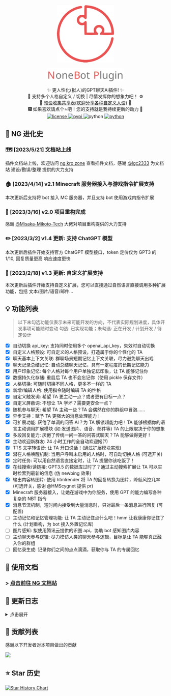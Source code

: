 <!-- markdownlint-disable MD033 MD041 -->

<div align="center">
  <a href="https://v2.nonebot.dev/store"><img src="./image/README/nbp_logo.png" width="180" height="180" alt="NoneBotPluginLogo"></a>
  <br>
  <p><img src="./image/README/NoneBotPlugin.svg" width="240" alt="NoneBotPluginText"></p>
</div>

<div align="center">
    ✨ 更人性化(拟人)的GPT聊天Ai插件! ✨<br/>
    🧬 支持多个人格自定义 / 切换 | 尽情发挥你的想象力吧！ ⚙️<br/>
    🧬 <a href="https://docs.google.com/spreadsheets/d/1JQNmVH-vlDn2uEPwkjv3iN-zn0PHpQ7RGbgA5T3fxOA/edit?usp=sharing">预设收集共享表(欢迎分享各种自定义人设)</a> 🧬 <br/>
    🎆 如果喜欢请点个⭐吧！您的支持就是我持续更新的动力 🎉<br/>
    <a href="./LICENSE">
        <img src="https://img.shields.io/badge/license-Apache 2.0-6cg.svg" alt="license">
    </a>
    <a href="https://pypi.python.org/pypi/nonebot-plugin-naturel-gpt">
        <img src="https://img.shields.io/pypi/v/nonebot-plugin-naturel-gpt.svg" alt="pypi">
    </a>
    <img src="https://img.shields.io/badge/python-3.8+-6a9.svg" alt="python">
    <a href="https://jq.qq.com/?_wv=1027&k=71t9iCT7">
        <img src="https://img.shields.io/badge/加入交流群-636925153-c42.svg" alt="python">
    </a>
</div>

## 🎏 NG 进化史

### 🗺️ [2023/5/21] 文档站上线

插件文档站上线，欢迎访问 [ng.kro.zone](https://ng.kro.zone) 查看插件文档，感谢 [@lgc2333](https://github.com/lgc2333) 为文档站 建设/勘误/整理 提供的大力支持

### 🏠 [2023/4/14] v2.1 Minecraft 服务器接入与游戏指令扩展支持

本次更新后支持将 bot 接入 MC 服务器，并且支持 bot 使用游戏内指令扩展

### 🎉 [2023/3/16] v2.0 项目重构完成

感谢 [@Misaka-Mikoto-Tech](https://github.com/Misaka-Mikoto-Tech) 大佬对项目重构提供的大力支持

### ✏️ [2023/3/2] v1.4 更新: 支持 ChatGPT 模型

本次更新后插件开始支持官方 ChatGPT 模型接口，token 定价仅为 GPT3 的 1/10, 回复质量更高 响应速度更快

### 🧩 [2023/2/18] v1.3 更新: 自定义扩展支持

本次更新后插件开始支持自定义扩展，您可以直接通过自然语言直接调用多种扩展功能，包括 文本/图片/语音/邮件...

## 💡 功能列表

> 以下未勾选功能仅表示未来可能开发的方向，不代表实际规划进度，具体开发事项可能随时变动
> 勾选: 已实现功能；未勾选: 正在开发 / 计划开发 / 待定设计

- [x] 自动切换 api_key: 支持同时使用多个 openai_api_key，失效时自动切换
- [x] 自定义人格预设: 可自定义的人格预设，打造属于你的个性化的 TA
- [x] 聊天基本上下文关联: 群聊场景短期记忆上下文关联，尽力避免聊天出戏
- [x] 聊天记录总结记忆: 自动总结聊天记忆，具有一定程度的长期记忆能力
- [x] 用户印象记忆: 每个人格对每个用户单独记忆印象，让 TA 能够记住你
- [x] 数据持久化存储: 重启后 TA 也不会忘记你（使用 pickle 保存文件）
- [x] 人格切换: 可随时切换不同人格，更多不一样的 TA
- [x] 新增/编辑人格: 使用指令随时编辑 TA 的性格
- [x] 自定义触发词: 希望 TA 更主动一点？或者更有目标一点？
- [x] 自定义屏蔽词: 不想让 TA 学坏？需要更安全一点？
- [x] 随机参与聊天: 希望 TA 主动一些？TA 会偶然在你的群组中冒泡……
- [x] 异步支持：赋予 TA 更强大的消息处理能力！
- [x] 可扩展功能: 厌倦了单调的问答 AI？为 TA 解锁超能力吧！TA 能够根据你的语言主动调用扩展模块 (如:发送图片、语音、邮件等) TA 的上限取决于你的想象
- [x] 多段回复能力: 厌倦了传统一问一答的问答式聊天？TA 能够做得更好！
- [x] 主动欢迎新群友: 24 小时工作的全自动欢迎姬(?)
- [x] TTS 文字转语音: 让 TA 开口说话！(通过扩展模块实现)
- [x] 潜在人格唤醒机制: 当用户呼叫未启用的人格时，可自动切换人格 (可选开关)
- [x] 定时任务: 可以用自然语言直接定时，让 TA 提醒你该吃饭了！
- [x] 在线搜索/读链接: GPT3.5 的数据库过时了？通过主动搜索扩展让 TA 可以实时检索到最新的信息 (仿 newbing 效果)
- [x] 输出内容转图片: 使用 htmlrender 将 TA 的回复转换为图片，降低风控几率 (可选开关，感谢 @HMScygnet 提供 pr)
- [x] Minecraft 服务器接入，让她在游戏中为你服务，使用 GPT 的能力编写各种复杂的 NBT 指令
- [x] 消息节流机制，短时间内接受到大量消息时，只对最后一条消息进行回复 (可配置)
- [ ] 主动记忆和记忆管理功能: 让 TA 主动记住点什么吧！hmm 让我康康你记住了什么 (计划重构，为 bot 接入外置记忆库)
- [ ] 图片感知: 拟使用腾讯云提供的识图 api，协助 bot 感知图片内容
- [ ] 主动聊天参与逻辑: 尽力模仿人类的聊天参与逻辑，目标是让 TA 能够真正融入你的群组
- [ ] 回忆录生成: 记录你们之间的点点滴滴，获取你与 TA 的专属回忆

## 📄 使用文档

### > [点击前往 NG 文档站](https://ng.kro.zone)

## 🎢 更新日志

<details>
<summary>点击展开</summary>

### [2023/6/1] v2.1.6 扩展优化 | 新增扩展

- 新增 makemidi 扩展，允许 bot 进行 midi 创作（感谢@CCYellowStar 提供 pr）
- 新增 lolicon_search 扩展，搜索图片后会反馈图片信息（感谢@student_2333 提供 pr）
- 新增扩展 启用/禁用 命令，对于不需要额外配置的扩展，可使用指令安装后直接启用（感谢@student_2333 提供 pr）
- 新增 OpenAI API 的 base_url 配置，以便接入任何兼容 OpenAI API 格式的第三方接口

### [2023/5/24] v2.1.5 扩展优化 | 图片输出优化

> 强烈建议更新至此版本以上，否则可能会出现部分扩展加载失败的情况

- 优化聊天转图片输出样式，支持代码块高亮显示（感谢 @student_2333 提供 pr）
- 部分重构扩展管理和修改现有扩展，以支持异步请求（感谢 @student_2333 提供 pr）
- 修复读取链接扩展和搜索扩展 api，并为读取链接增加防重复机制（感谢@CCYellowStar 提供 pr）

### [2023/5/21] v2.1.4 逻辑优化 | 配置热重载

- 增加配置文件热重载功能（感谢 @Misaka-Mikoto-Tech 提供 pr）
- 增加消息丢弃机制，对于响应较慢的模型，如果在回复生成完成前收到了新的生成请求，将会丢弃旧的请求，避免重复响应
- 修正 bot 发送消息前带上时间和消息头的问题

### [2023/4/17] v2.1.3 响应节流功能 | 逻辑优化

- 增加了 bot 响应节流功能，可配置节流时间范围，短时间内的大量消息只会在最后一条响应一次
- 消除 pylance 提示的所有类型注解错误提示，进行模块拆分优化 (感谢 @Misaka-Mikoto-Tech 提供 pr)
- 优化 MC 指令执行扩展 prompt
- 为所有 图片/语音 相关扩展指定了生效会话类型，避免在 MC 服务器中执行指令时出现错误
- 修正 MC 服务器下 bot 错误断句导致发送空消息的问题
- 修改了进化(ext_evolution)扩展执行逻辑，仅允许 bot 部分更新人设
- 修正节流逻辑错误，避免 bot 无法响应消息的问题

### [2023/4/15] v2.1.1 Minecraft 服务器指令优化

- 为 `rg chats` 指令增加了 `-show` 参数，用于显示完整会话键以便 `-target` 参数使用
- 优化 MC 服务器指令执行反馈信息，便于 bot 自主纠错；优化 MC 服务器指令预处理避免 bot 添加多余的转义

### [2023/4/15] v2.1.0 Minecraft 服务器支持

- 增加了 Minecraft 服务器接入支持
- 增加了 Minecraft 服务器指令执行支持和相关扩展模块
- 为绘图扩展增加了代理配置项支持 (感谢 @tonato-01 提供 pr)

### [2023/4/6] v2.0.5 RENAME 指令 | json 导出支持

- 解析消息中的@时保持与用户看到的一致 (感谢 @Misaka-Mikoto-Tech 提供 pr)
- 优化日志输出的 DEBUG_LEVEL 限制 (感谢 @Misaka-Mikoto-Tech 提供 pr)
- 优化聊天消息 prompt 的换行生成逻辑 (感谢 @Misaka-Mikoto-Tech 提供 pr)
- 增加 `rg rename` 改名指令，用于修改人格名 (感谢 @Misaka-Mikoto-Tech 提供 pr) (感谢 @Misaka-Mikoto-Tech 提供 pr)
- 解析消息中的@时保持与用户看到的一致 (感谢 @Misaka-Mikoto-Tech 提供 pr)
- patch logger 使插件名称显示为中文 (感谢 @chenxuan353 提供 pr)
- 添加记忆文件(原.pkl)使用 JSON 读取与保存功能 (与原 pickle 兼容) (感谢 @chenxuan353 提供 pr)
- 优化部分代码类型注解 (感谢 @chenxuan353 提供 pr)
- 搜索扩展(ext_search.py) 优化，禁止 bot 短时间内反复搜索和搜索重复内容

### [2023/3/26] v2.0.4

- 修复 @全体成员 时解析报错问题
- 增加扩展更新人格支持，同时增加了一个 evolution 扩展模块，允许 bot 自主更新人格
- 响应规则中增加一条禁止复读规则

### [2023/3/26] v2.0.3 图片输出支持

- 输出内容转图片: 使用 htmlrender 将 TA 的回复转换为图片，降低风控几率 (可选开关，感谢 @HMScygnet 提供 pr)
- 等待 OpenAI 响应过程中切换人格预设或响应超时后停止处理消息 (感谢 @Misaka-Mikoto-Tech 提供 pr)
- 修正编辑和删除预设判断是否锁定以及是否是默认预设和正在使用的预设的逻辑 (感谢 @Misaka-Mikoto-Tech 提供 pr)
- 增加调用扩展时预检支持打断响应，优化搜索扩展执行效果，避免 bot 自行脑补搜索结果的情况
- 修正一些指令帮助信息的内容错误
- 修正通过指令安装扩展时的编码问题
- 修正纯符号过滤判断逻辑

### [2023/3/21] v2.0.2 扩展下载指令支持

- 切换人格时的聊天输出改为非 DEBUG 模式下也会发送
- 增加了扩展 安装/删除 指令，可直接从 GitHub 上获取到最新扩展
- 精简了非 DEBUG 模式下的控制台输出

### [2023/3/20] v2.0.1 VIOCEVOX 语音扩展

- 修正 `-global` 的控制权限和逻辑 (感谢 [@Misaka-Mikoto-Tech](https://github.com/) 提供 pr)
- 增加了一个新的语音扩展 `ext_VOICEVOX` 能够更便捷地实现本地部署 (感谢 @恋如雨止 提供技术支持)
- 修正回复内容首尾的空行问题；修正短纯符号回复内容未正常过滤的问题
- 修正私聊会话权限设定

### [2023/3/18] v2.0.0 项目重构 🎉

> ❗❗❗ 注意：本次更新需要删除原 bot 记忆文件重新生成(即./data/naturel_gpt 文件夹)，否则可能产生无法预计的错误，同时建议将配置文件一并删除重新生成；此操作会**丢失**所有编辑过的人格预设，如果你需要在更新后继续使用，请使用 `rg query` 查询并保存预设，更新后手动导入！

- 项目完全重构，感谢 [@Misaka-Mikoto-Tech](https://github.com/) 提供的大力支持，几乎重写了所有数据管理和代码逻辑，代码质量提升明显
- 会话人格预设集完全互相独立，每个会话可单独编辑人格互不影响
- 指令表重写，多数指令提供了 `-global` 可选项支持同时编辑所有会话设置和 `-target` 指定会话远程控制操作，新指令表更具完备性，未来可能作为 api 接口搭配前端页面实现插件管理可视化
- `lock` / `unlock` 指令修改为是否启用人格自动切换，lock 后将不会再自动唤醒不活跃人格
- 聊天消息记录改完以会话为单位分割，而不是人格，意味着每个人格都可能看到其他人格的发言信息，上下文语境理解能力增强，如果你开启了解锁人格切换，还可以体验到到"主持会议"的感觉
- 增加聊天所有消息的时间感知
- bot 对用户昵称从 qq 昵称改为群名片昵称，同时增加新成员入群通知的昵称获取
- @消息段解析重置成更合理的逻辑，而不是直接移除@消息段
- 修复 NG_ENABLE_MSG_SPLIT 为 false 的情况下无法正常回复的问题 (感谢 [@HyPerP](https://github.com/) 提供 pr)
- 优化 debug 输出，改为 debug 分级模式，prompt 输出保存到日志中
- 大量细节修改和错误修复

### [2023/3/9] v1.5.3 定时支持

- 从 bot 发送的信息中过滤掉纯符号短信息
- 修复记忆删除指令无法正常工作的 bug
- 增加了一个定时器扩展，并提供了相关支持

### [2023/3/8] v1.5.2 自动切换人格 | 限制解除开关

- 语音扩展增加接口返回 base64 支持
- 修复语音扩展默认启用翻译导致报错的问题
- 为 bot 增加了星期几的时间感知能力
- 增加了一个可选的内容解锁限制开关
- 增加了在 `提及` 时自动切换人格的配置开关

### [2023/3/6] v1.5.1 语音合成接入翻译

- 语音合成扩展提供接入腾讯翻译 api(可选开关) (感谢 [@tonato-01](https://github.com/) 提供 pr)
- 修复部分情况下 bot 回答时会带上自己的人称问题
- 修复插件调用次数限制不生效
- 优化 bot 调用扩展时的分段问题
- 修复记忆管理的编辑指令错误的问题
- 优化记忆强化功能的文本匹配规则

### [2023/3/5] v1.5.0 记忆模块更新

- 增加了 bot 记忆管理能力支持和记忆管理相关指令，允许 bot 主动 记忆/遗忘 信息，并且能自动对记忆信息进行增强以尽可能延长记忆有效时间
- 新增了两个主动记忆管理扩展(记忆和忘却模块，推荐组合使用)
- 根据 GPT3.5 对话模型的特点重写了 prompt 提示，提高 bot 对扩展指令识别率

### [2023/3/3] v1.4.4 邮件扩展

- 修复了修改配置文件目录后无法读取的问题 (感谢 [@he0119](https://github.com/) 提供 pr)
- 将获取响应实现将放入线程池，减少请求超时卡死 (感谢 [@he0119](https://github.com/) 提供 pr)
- 为群聊管理员增加了 bot 的会话管理权限 (感谢 [@HMScygnet](https://github.com/) 提供 pr)
- 优化多段回复预处理，减少了自动续写出后续无关对话的频率
- 调整指令生成匹配正则，略微放宽 bot 调用扩展的规范程度
- 更新代理服务器时将自动补充 http 协议头
- 优化对话提示 prompt，提高回复质量
- 新增了一个发送邮件扩展

### [2023/3/3] v1.4.3

- 禁用了 huggingface 的 tokenizer 的分支化，避免死锁问题

### [2023/3/3] v1.4.2

- 修复 ChatGPT 模型请求时间过长不会 timeout 的问题，提供一个配置项，可自行指定超时时间
- 增加了一个可控制是否记录参考非 bot 相关消息上下文的配置选项
- 为几种常见报错增加了更直观的提示
- 修复了一个扩展模块调用出错的问题
- 调整 prompt，优化 bot 回复质量

### [2023/3/2] v1.4.1

- 修复一个 prompt 描述错误
- 修复一个对话过长死循环卡死的 bug

### [2023/3/2] v1.4.0 ChatGpt 模型更新

> 本次更新后需要更新 OpenAi SDK 至 0.27.0 版本或以上才能使用 ChatGPT 系列模型

- 增加了 ChatGPT 系列模型的支持，并针对其特点优化了 prompt 设置
- 增加自动欢迎新成员可关闭的配置项
- 优化了聊天内容分段输出的逻辑
- 修复了一个聊天单条消息过长导致卡死循环的 bug
- 修复代理服务器配置异常(感谢 @HMScygnet 提供的修复代码)

### [2023/3/1] v1.3.7 勤俭持家 | 代理服务更新

- 优化 prompt 生成，为总结聊天记忆功能增加了可选开关，关闭后可降低约 30%的 token 消耗（经过反馈该功能在较多场景下适用性有限，总体上高成本低回报，故增加了可选关闭，用户印象总结仍然保留开启）
- 增加了扩展模块传递信息，扩展模块可获得原始请求触发信息、回复信息、bot 预设名，便于实现更复杂的扩展需求
- 增加了自动欢迎新入群成员的功能
- 增加代理服务器配置

### [2023/2/25] v1.3.6

- 修复了 `rg set` 指令出错的问题

### [2023/2/24] v1.3.5 黑名单 | 指令更新

- 修复了因唤醒词设置类型不规范问题导致偶发错误的问题
- 修复第一次启动自动创建数据文件夹目录失败的问题
- 为更换人格预设增加了批量操作 `-all` 指令（限管理员可用）
- 增加了 `chats` 指令，用于查看所有会话状态
- 优化 README.md 文档
- 增加了是否开启消息切分多条发送的配置项（默认开启）
- 增加了黑名单功能，在黑名单中的用户消息不会被记录和响应

### [2023/2/20] v1.3.3 扩展 | 多段发送更新

- 优化了不启用扩展模块时 bot 的回复质量，减少虚空调用扩展的情况
- 优化对话生成 prompt，增强了 bot 发送多段聊天的能力
- 增加了 bot 感知当前时间的能力
- 从 bot 的发言记录中将错误的调用指令去除，避免 bot 重复学习错误的扩展指令使用
- 将大多数文本生成的 prompt 改为英文描述，尽量降低部分 tokens 消耗
- 新增了一个表情包扩展模块

### [2023/2/19] v1.3.2

- 修复了 yaml 配置中设置禁用扩展不生效的问题
- 持续优化对话生成 prompt，提高 bot 理解使用扩展的能力
- 为 开启/关闭 会话的指令增加了 `-all` 选项，可一次性 开启/关闭 所有会话

### [2023/2/19] v1.3.1

- 优化扩展模块的参数传递
- 修改了一些扩展插件提示，更便于 bot 理解扩展使用方式

### [2023/2/18] v1.3.0 扩展模块功能更新

- \*扩展支持：增加了插件扩展支持(插件的插件？)，支持使用自然语言自定义扩展更多功能，提供了两个示例扩展
- 多处细节优化

### [2023/2/16] v1.2.0 异步更新

> 本次更新增加了异步能力，功能可能尚不稳定，如要继续使用旧版的记忆文件请做好备份

- 异步更新：bot 的回复生成开始支持异步请求，提高了消息处理速度
- 移除双回车符的停用词限制，优化了 ai 对长文本的输出能力
- 优化错误输出，在 api 请求出错时会在控制台显示错误信息以供排查
- 优化记忆逻辑，bot 在请求文本错误时不会把错误提示信息一并存入记忆

### [2023/2/12] v1.1.6

- 增加切换会话是否启用的开关功能
- 增加了记忆重置功能，可指定重置当前会话的所有人格或特定人格
- 消息拦截响应、消息处理优先级支持自定义配置
- 简化帮助命令输出，分离管理员命令的帮助信息到 `rg admin` 中

### [2023/2/9] v1.1.5 唤醒词 | 屏蔽词功能更新

- 修复未创建对话前调用 bot 指令报错的问题
- 增加自定义触发词唤醒的功能
- 增加自定义屏蔽词拒绝回复的功能
- 增加 bot 随机参与聊天功能，可选择启用
- 优化了手动 `@bot` 时的信息的聊天 prompt 生成逻辑，使 bot 回复更具有指向性
- 优化配置文件管理逻辑，更新后可继续沿用原配置文件，程序加载后会自动补充更新配置文件字段

### [2023/2/6] v1.1.4

> 注意：本次更新需要删除原 bot 记忆文件重新生成(即./data/naturel_gpt 文件夹)，否则可能产生无法预计的错误

- 修复了 bot 记忆串线的问题(多个群组同时使用场景下记忆混乱)
- 优化 bot 生成记忆和印象摘要的逻辑，提高了 bot 回复的速度
- 优化了控制台输出

### [2023/2/5] v1.1.2

- 新增了人格预设的 锁定/解锁 功能，锁定后非管理员无法编辑该预设
- 更新 README 文档
- 优化 rg 命令显示格式
- 微调了 `config.py` 中的一些默认参数
- 修复本插件拦截其它插件响应的问题，降低了本插件的响应优先级
- 更新了交流群信息(见本文档开头)，欢迎各路大佬加入互相学习、一同探讨更新方向、分享更多玩法等

### [2023/2/2] v1.1.1

- 修复查询人格错误的问题

### [2023/2/2] v1.1.0

> 注意：本次更新需要删除原 bot 记忆文件重新生成(即./data/naturel_gpt 文件夹)，否则可能产生无法预计的错误

- 新增了预设编辑功能
- 新增自定义管理员 id 功能，管理员可以删除预设 / 修改锁定的预设
- 增加 debug 开关控制生成文本时的控制台输出（默认关闭）

</details>

## 🤝 贡献列表

感谢以下开发者对本项目做出的贡献

<a href="https://github.com/KroMiose/nonebot_plugin_naturel_gpt/graphs/contributors">
  <img src="https://contrib.rocks/image?repo=KroMiose/nonebot_plugin_naturel_gpt&max=1000" />
</a>

## ⭐ Star 历史

[![Star History Chart](https://api.star-history.com/svg?repos=KroMiose/nonebot_plugin_naturel_gpt&type=Date)](https://star-history.com/#KroMiose/nonebot_plugin_naturel_gpt&Date)
